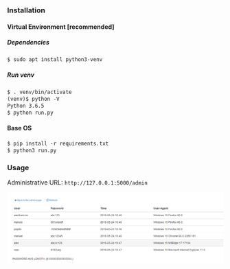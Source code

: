 ### Installation
#### Virtual Environment [recommended]
##### Dependencies
```shell
$ sudo apt install python3-venv
```
##### Run venv
```shell
$ . venv/bin/activate
(venv)$ python -V
Python 3.6.5
$ python run.py
```
#### Base OS
```shell
$ pip install -r requirements.txt
$ python3 run.py
```

### Usage

Administrative URL: ```http://127.0.0.1:5000/admin```

![](img.png)
